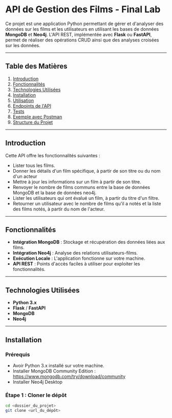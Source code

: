 # API de Gestion des Films - Final Lab

Ce projet est une application Python permettant de gérer et d'analyser des données sur les films et les utilisateurs en utilisant les bases de données **MongoDB** et **Neo4j**. L'API REST, implémentée avec **Flask** ou **FastAPI**, permet de réaliser des opérations CRUD ainsi que des analyses croisées sur les données.

---

## Table des Matières

1. [Introduction](#introduction)
2. [Fonctionnalités](#fonctionnalités)
3. [Technologies Utilisées](#technologies-utilisées)
4. [Installation](#installation)
5. [Utilisation](#utilisation)
6. [Endpoints de l'API](#endpoints-de-lapi)
7. [Tests](#tests)
8. [Exemple avec Postman](#exemple-avec-postman)
9. [Structure du Projet](#structure-du-projet)

---

## Introduction

Cette API offre les fonctionnalités suivantes :
- Lister tous les films.
- Donner les détails d'un film spécifique, à partir de son titre ou du nom d'un acteur
- Mettre à jour les informations sur un film à partir de son titre.
- Renvoyer le nombre de films communs entre la base de données MongoDB et la base de données neo4j.
- Lister les utilisateurs qui ont évalué un film, à partir du titre d'un filtre.
- Retourner un utilisateur avec le nombre de films qu'il a notés et la liste des films notés, à partir du nom de l'acteur.

---

## Fonctionnalités

- **Intégration MongoDB** : Stockage et récupération des données liées aux films.
- **Intégration Neo4j** : Analyse des relations utilisateurs-films.
- **Exécution Locale** : L'application fonctionne sur votre machine.
- **API REST** : Points d'accès faciles à utiliser pour exploiter les fonctionnalités.

---

## Technologies Utilisées

- **Python 3.x**
- **Flask** / **FastAPI**
- **MongoDB**
- **Neo4j**
---

## Installation

### Prérequis

- Avoir Python 3.x installé sur votre machine.
- Installer MongoDB Community Edition : https://www.mongodb.com/try/download/community
- Installer Neo4j Desktop

### Étape 1 : Cloner le dépôt

```bash
cd <dossier_du_projet>
git clone <url_du_dépôt>

